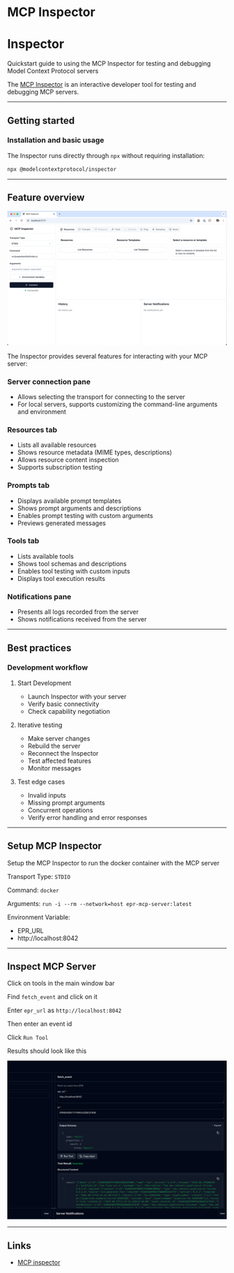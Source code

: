 # MCP Inspector

# Inspector

Quickstart guide to using the MCP Inspector for testing and debugging Model
Context Protocol servers

The [MCP Inspector](https://github.com/modelcontextprotocol/inspector) is an
interactive developer tool for testing and debugging MCP servers.

---

## Getting started

### Installation and basic usage

The Inspector runs directly through `npx` without requiring installation:

```bash
npx @modelcontextprotocol/inspector
```

---

## Feature overview

![mcp-inspector](../images/mcp-inspector.png)

The Inspector provides several features for interacting with your MCP server:

### Server connection pane

- Allows selecting the transport for connecting to the server
- For local servers, supports customizing the command-line arguments and
  environment

### Resources tab

- Lists all available resources
- Shows resource metadata (MIME types, descriptions)
- Allows resource content inspection
- Supports subscription testing

### Prompts tab

- Displays available prompt templates
- Shows prompt arguments and descriptions
- Enables prompt testing with custom arguments
- Previews generated messages

### Tools tab

- Lists available tools
- Shows tool schemas and descriptions
- Enables tool testing with custom inputs
- Displays tool execution results

### Notifications pane

- Presents all logs recorded from the server
- Shows notifications received from the server

---

## Best practices

### Development workflow

1. Start Development

   - Launch Inspector with your server
   - Verify basic connectivity
   - Check capability negotiation

2. Iterative testing

   - Make server changes
   - Rebuild the server
   - Reconnect the Inspector
   - Test affected features
   - Monitor messages

3. Test edge cases
   - Invalid inputs
   - Missing prompt arguments
   - Concurrent operations
   - Verify error handling and error responses

---

## Setup MCP Inspector

Setup the MCP Inspector to run the docker container with the MCP server

Transport Type: `STDIO`

Command: `docker`

Arguments: `run -i --rm --network=host epr-mcp-server:latest`

Environment Variable:

- EPR_URL
- http://localhost:8042

---

## Inspect MCP Server

Click on tools in the main window bar

Find `fetch_event` and click on it

Enter `epr_url` as `http://localhost:8042`

Then enter an event id

Click `Run Tool`

Results should look like this

![fetch_event_mcp_instpector](../images/fetch_event_mc_inspector.png)

---

## Links

- [MCP inspector](https://modelcontextprotocol.io/docs/tools/inspector)
